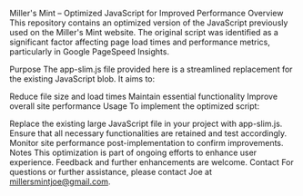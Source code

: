 Miller's Mint – Optimized JavaScript for Improved Performance
Overview
This repository contains an optimized version of the JavaScript previously used on the Miller's Mint website. The original script was identified as a significant factor affecting page load times and performance metrics, particularly in Google PageSpeed Insights.

Purpose
The app-slim.js file provided here is a streamlined replacement for the existing JavaScript blob. It aims to:

Reduce file size and load times
Maintain essential functionality
Improve overall site performance
Usage
To implement the optimized script:

Replace the existing large JavaScript file in your project with app-slim.js.
Ensure that all necessary functionalities are retained and test accordingly.
Monitor site performance post-implementation to confirm improvements.
Notes
This optimization is part of ongoing efforts to enhance user experience.
Feedback and further enhancements are welcome.
Contact
For questions or further assistance, please contact Joe at millersmintjoe@gmail.com.